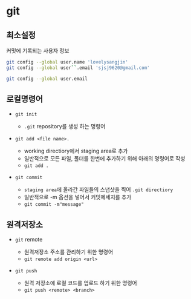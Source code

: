 # git

## 최소설정
커밋에 기록되는 사용자 정보
```bash
git config --global user.name 'lovelysangjin'
git config --global user``.email 'sjsj9620@gmail.com'

git config --global user.email
```

## 로컬명령어
- `git init`
    - `.git` repository를 생성 하는 명령어

- `git add <file name>.`
    - working directiory에서 staging area로 추가
    - 일반적으로 모든 파일, 폴더를 한번에 추가하기 위해 아래의 명령어로 작성
    - `git add .`

- `git commit`
    - `staging area`에 올라간 파일들의 스냅샷을 찍어 `.git directiory`
    - 일반적으로 -m 옵션을 넣어서 커밋메세지를 추가
    - `git commit -m"message"`


## 원격저장소
- `git` remote
    - 원격저장소 주소를 관리하기 위한 명령어
    - `git remote add origin <url>`

- `git push`
    - 원격 저장소에 로컬 코드를 업로드 하기 위한 명령어
    - `git push <remote> <branch>`